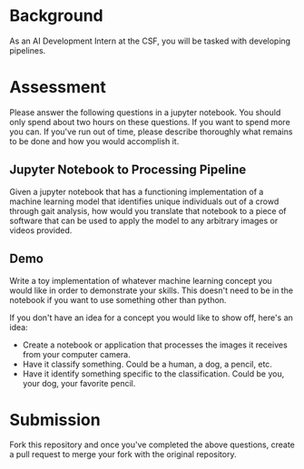 # Background

As an AI Development Intern at the CSF, you will be tasked with
developing pipelines.

# Assessment

Please answer the following questions in a jupyter notebook. You should
only spend about two hours on these questions. If you want to spend more
you can. If you\'ve run out of time, please describe thoroughly what
remains to be done and how you would accomplish it.

## Jupyter Notebook to Processing Pipeline

Given a jupyter notebook that has a functioning implementation of a
machine learning model that identifies unique individuals out of a crowd
through gait analysis, how would you translate that notebook to a piece
of software that can be used to apply the model to any arbitrary images
or videos provided.

## Demo

Write a toy implementation of whatever machine learning concept you
would like in order to demonstrate your skills. This doesn\'t need to be
in the notebook if you want to use something other than python.

If you don't have an idea for a concept you would like to show off, here's an idea:

- Create a notebook or application that processes the images it receives from your computer camera.
- Have it classify something. Could be a human, a dog, a pencil, etc.
- Have it identify something specific to the classification. Could be you, your dog, your favorite pencil.

# Submission

Fork this repository and once you\'ve completed the above questions,
create a pull request to merge your fork with the original repository.
